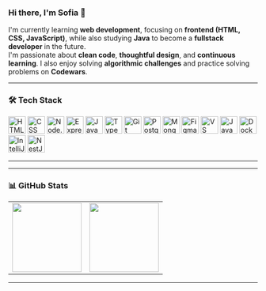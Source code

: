 ### Hi there, I'm Sofia 👋

I'm currently learning **web development**, focusing on **frontend (HTML, CSS, JavaScript)**, while also studying **Java** to become a **fullstack developer** in the future.  
I'm passionate about **clean code**, **thoughtful design**, and **continuous learning**. I also enjoy solving **algorithmic challenges** and practice solving problems on **Codewars**.


---

### 🛠️ Tech Stack

<p align="left">
  <img src="https://cdn.jsdelivr.net/gh/devicons/devicon/icons/html5/html5-original.svg" alt="HTML" width="35" height="35"/>
  
  <img src="https://cdn.jsdelivr.net/gh/devicons/devicon/icons/css3/css3-original.svg" alt="CSS" width="35" height="35"/>

  <img src="https://cdn.jsdelivr.net/gh/devicons/devicon/icons/nodejs/nodejs-original.svg" alt="Node.js" width="35" height="35"/>
  
  <img src="https://cdn.jsdelivr.net/gh/devicons/devicon/icons/express/express-original.svg" alt="Express" width="35" height="35"/>
  
  <img src="https://cdn.jsdelivr.net/gh/devicons/devicon/icons/javascript/javascript-original.svg" alt="JavaScript" width="35" height="35"/>
  
  <img src="https://cdn.jsdelivr.net/gh/devicons/devicon/icons/typescript/typescript-original.svg" alt="TypeScript" width="35" height="35"/>
  
  <img src="https://cdn.jsdelivr.net/gh/devicons/devicon/icons/git/git-original.svg" alt="Git" width="35" height="35"/>
  
  <img src="https://cdn.jsdelivr.net/gh/devicons/devicon/icons/postgresql/postgresql-original.svg" alt="PostgreSQL" width="35" height="35"/>
  
  <img src="https://cdn.jsdelivr.net/gh/devicons/devicon/icons/mongodb/mongodb-original.svg" alt="MongoDB" width="35" height="35"/>
  
  <img src="https://cdn.jsdelivr.net/gh/devicons/devicon/icons/figma/figma-original.svg" alt="Figma" width="35" height="35"/>
  
  <img src="https://cdn.jsdelivr.net/gh/devicons/devicon/icons/vscode/vscode-original.svg" alt="VS Code" width="35" height="35"/>
  
  <img src="https://cdn.jsdelivr.net/gh/devicons/devicon/icons/java/java-original.svg" alt="Java" width="35" height="35"/>
  
  <img src="https://cdn.jsdelivr.net/gh/devicons/devicon/icons/docker/docker-original.svg" alt="Docker" width="35" height="35"/>
  
  <img src="https://cdn.jsdelivr.net/gh/devicons/devicon/icons/intellij/intellij-original.svg" alt="IntelliJ IDEA" width="35" height="35"/>
  
  <img src="https://cdn.jsdelivr.net/gh/devicons/devicon/icons/nestjs/nestjs-plain.svg" alt="NestJS" width="35" height="35"/>
  
</p>

---
---

### 📊 GitHub Stats

<table><tr valign="top">
<td>
  <img src="https://github-readme-stats.vercel.app/api?username=SofiaKubo&show_icons=true&theme=tokyonight" height="140"/>
</td>
<td>
  <img src="https://github-readme-stats.vercel.app/api/top-langs/?username=SofiaKubo&layout=compact&theme=tokyonight" height="140"/>
</td>
</tr></table>

---
